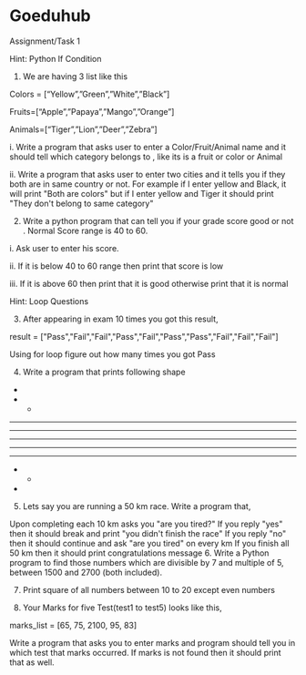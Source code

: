# Goeduhub
Assignment/Task 1

Hint: Python If Condition

1. We are having 3 list like this

Colors = [“Yellow”,”Green”,”White”,”Black”]

Fruits=[“Apple”,”Papaya”,”Mango”,”Orange”]

Animals=[“Tiger”,”Lion”,”Deer”,”Zebra”]

 i. Write a program that asks user to enter a Color/Fruit/Animal name and it should tell which category belongs to , like its is a fruit or color or Animal

 ii. Write a program that asks user to enter two cities and it tells you if they both are in same country or not. For example if I enter yellow and Black, it will print "Both are colors" but if I enter yellow and Tiger it should print "They don't belong to same category"

2.  Write a python program that can tell you if your grade score good or not . Normal Score range is 40 to 60.

  i. Ask user to enter his score.

  ii. If it is below 40 to 60 range then print that score is low

  iii. If it is above 60 then print that it is good otherwise print that it is normal

 Hint: Loop Questions

3.  After appearing in exam 10 times you got this result,

result = ["Pass","Fail","Fail","Pass","Fail","Pass","Pass","Fail","Fail","Fail"]

Using for loop figure out how many times you got Pass

4.  Write a program that prints following shape

*

* *

* * *

* * * *

* * * * *

* * * *

* * *

* *

*

5.   Lets say you are running a 50 km race. Write a program that,

Upon completing each 10 km asks you "are you tired?"
If you reply "yes" then it should break and print "you didn't finish the race"
 If you reply "no" then it should continue and ask "are you tired" on every km
If you finish all 50 km then it should print congratulations message
6.  Write a Python program to find those numbers which are divisible by 7 and multiple of 5, between 1500 and 2700 (both included).

7.   Print square of all numbers between 10 to 20 except even numbers

8.  Your Marks for five Test(test1 to test5) looks like this,

marks_list = [65, 75, 2100, 95, 83]

Write a program that asks you to enter marks and program should tell you in which test that marks occurred. If marks is not found then it should print that as well.

